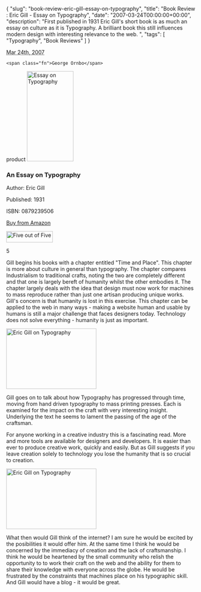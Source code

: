 {
  "slug": "book-review-eric-gill-essay-on-typography",
  "title": "Book Review : Eric Gill - Essay on Typography",
  "date": "2007-03-24T00:00:00+00:00",
  "description": "First published in 1931 Eric Gill's short book is as much an essay on culture as it is Typography. A brilliant book this still influences modern design with interesting relevance to the web.  ",
  "tags": [
    "Typography",
    "Book Reviews"
  ]
}

<abbr class="dtreviewed" title="20070324T0930">Mar 24th, 2007</abbr>

<span class="reviewer vcard" id="reviewer-vcard">

    <span class="fn">George Ornbo</span>

</span>

<span class="type">product</span>
<img src="https://shapeshed.com/images/articles/gill_large.jpg" alt="Essay on Typography" title="Essay on Typography" width="124" height="240" class="right" />



<h3 class="fn">An Essay on Typography</h3>

<p>Author: Eric Gill</p>

<p>Published: 1931</p>

<p>ISBN: 0879239506</p>

<p><a href="http://www.amazon.com/Essay-Typography-Eric-Gill/dp/0879239506">Buy from Amazon</a></p>

<img src="https://shapeshed.com/images/books/five_stars.gif" title="Five out of Five" alt="Five out of Five" height="30" width="124" />

<span class="rating">5</span>

<div class="description">

<p>Gill begins his books with a chapter entitled "Time and Place". This chapter is more about culture in general than typography. The chapter compares Industrialism to traditional crafts, noting the two are completely different and that one is largely bereft of humanity whilst the other embodies it. The chapter largely deals with the idea that design must now work for machines to mass reproduce rather than just one artisan producing unique works. Gill's concern is that humanity is lost in this exercise. This chapter can be applied to the web in many ways - making a website human and usable by humans is still a major challenge that faces designers today. Technology does not solve everything - humanity is just as important.</p> 

<img src="https://shapeshed.com/images/articles/gill_page1.jpg" alt="Eric Gill on Typography" title="Eric Gill on Typography" width="240" height="161" />

<p>Gill goes on to talk about how Typography has progressed through time, moving from hand driven typography to mass printing presses. Each is examined for the impact on the craft with very interesting insight. Underlying the text he seems to lament the passing of the age of the craftsman.</p> 

<p>For anyone working in a creative industry this is a fascinating read. More and more tools are available for designers and developers. It is easier than ever to produce creative work, quickly and easily. But as Gill suggests if you leave creation solely to technology you lose the humanity that is so crucial to creation.</p>

<img src="https://shapeshed.com/images/articles/gill_page2.jpg" alt="Eric Gill on Typography" title="Eric Gill on Typography" width="240" height="161" />

<p>What then would Gill think of the internet? I am sure he would be excited by the posibilities it would offer him. At the same time I think he would be concerned by the immediacy of creation and the lack of craftsmanship. I think he would be heartened by the small community who relish the opportunity to to work their craft on the web and the ability for them to share their knowledge with everyone across the globe. He would be frustrated by the constraints that machines place on his typographic skill. And Gill would have a blog - it would be great.</p> 
</div>
</div>
